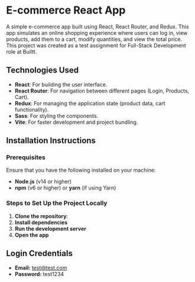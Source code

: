 # E-commerce React App

A simple e-commerce app built using React, React Router, and Redux. This app simulates an online shopping experience where users can log in, view products, add them to a cart, modify quantities, and view the total price. This project was created as a test assignment for Full-Stack Development role at Builtt.

## Technologies Used

- **React**: For building the user interface.
- **React Router**: For navigation between different pages (Login, Products, Cart).
- **Redux**: For managing the application state (product data, cart functionality).
- **Sass**: For styling the components.
- **Vite**: For faster development and project bundling.

## Installation Instructions

### Prerequisites
Ensure that you have the following installed on your machine:
- **Node.js** (v14 or higher)
- **npm** (v6 or higher) or **yarn** (if using Yarn)

### Steps to Set Up the Project Locally

1. **Clone the repository**:
2. **Install dependencies**
3. **Run the development server**
4. **Open the app**

## Login Credentials

- **Email:** test@test.com
- **Password:** test1234
